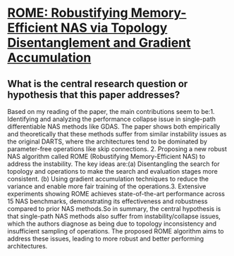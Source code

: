 # [ROME: Robustifying Memory-Efficient NAS via Topology Disentanglement and   Gradient Accumulation](https://arxiv.org/abs/2011.11233)

## What is the central research question or hypothesis that this paper addresses?

Based on my reading of the paper, the main contributions seem to be:1. Identifying and analyzing the performance collapse issue in single-path differentiable NAS methods like GDAS. The paper shows both empirically and theoretically that these methods suffer from similar instability issues as the original DARTS, where the architectures tend to be dominated by parameter-free operations like skip connections. 2. Proposing a new robust NAS algorithm called ROME (Robustifying Memory-Efficient NAS) to address the instability. The key ideas are:(a) Disentangling the search for topology and operations to make the search and evaluation stages more consistent. (b) Using gradient accumulation techniques to reduce the variance and enable more fair training of the operations.3. Extensive experiments showing ROME achieves state-of-the-art performance across 15 NAS benchmarks, demonstrating its effectiveness and robustness compared to prior NAS methods.So in summary, the central hypothesis is that single-path NAS methods also suffer from instability/collapse issues, which the authors diagnose as being due to topology inconsistency and insufficient sampling of operations. The proposed ROME algorithm aims to address these issues, leading to more robust and better performing architectures.
